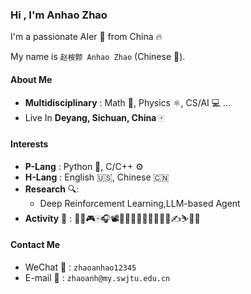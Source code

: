 ### Hi , I'm Anhao Zhao

I'm a passionate AIer 🤖 from China 🔥

My name is `赵桉颢 Anhao Zhao` (Chinese :dragon:).

#### About Me

- **Multidisciplinary** : Math :triangular_ruler:, Physics :atom_symbol:, CS/AI :computer: ...
- Live In **Deyang, Sichuan, China** :mahjong:

#### Interests

- **P-Lang** : Python 🐍,  C/C++ ⚙️
- **H-Lang** : English :us:, Chinese :cn:
- **Research** :mag::  
  - Deep Reinforcement Learning,LLM-based Agent
- **Activity** :rainbow: : 🥋🥊🎮🀄🎧📽📖🚴‍♂️🏊‍♀️🏃‍♂️🧗‍♂️✍⛷🧠🏀

#### Contact Me

- WeChat :green_heart: : `zhaoanhao12345`
- E-mail :yellow_heart: : `zhaoanh@my.swjtu.edu.cn`
